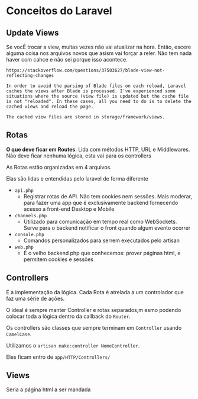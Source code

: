 # Conceitos do Laravel

## Update Views

Se vocÊ trocar a view, muitas vezes nâo vai atualizar na hora. Entâo, escere alguma coisa nos arquivos novos que asism vai forçar a reler. Nâo tem nada haver com cahce e nâo sei porque isso acontece.

````
https://stackoverflow.com/questions/37503627/blade-view-not-reflecting-changes

In order to avoid the parsing of Blade files on each reload, Laravel caches the views after Blade is processed. I've experienced some situations where the source (view file) is updated but the cache file is not "reloaded". In these cases, all you need to do is to delete the cached views and reload the page.

The cached view files are stored in storage/framework/views.
````

## Rotas

**O que deve ficar em Routes**: Lida com métodos HTTP, URL e Middlewares. Não deve ficar nenhuma lógica, esta vai para os controllers

As Rotas estão organizadas em 4 arquivos.

Elas são lidas e entendidas pelo laravel de forma diferente

+ `api.php`
  + Registrar rotas de API. Não tem cookies nem sessões. Mais moderar, para fazer uma app que é exclusivamente backend fornecendo acesso a front-end Desktop e Mobile
+ `channels.php`
  + Utilizado para comunicação em tempo real como WebSockets. Serve para o backend notificar o front quando algum evento ocorrer
+ `console.php`
  + Comandos personalizados para serrem executados pelo artisan
+ `web.php`
  + É o velho backend php que conhecemos: prover páginas html, e permitem cookies e sessões

## Controllers

É a implementação da lógica. Cada Rota é atrelada a um controlador que faz uma série de ações.

O ideal é sempre manter Controller e rotas separados,m esmo podendo colocar toda a lógica dentro da callback do `Router`.

Os controllers são classes que sempre terminam em `Controller` usando `CamelCase`.

Utilizamos o `artisan make:controller NomeController`.

Eles ficam entro de `app/HTTP/Controllers/`

## Views

Seria a página html a ser mandada